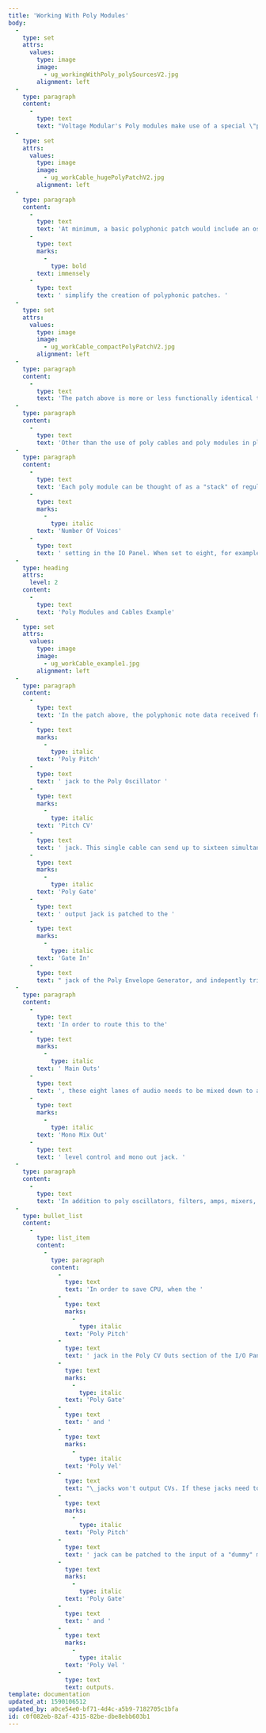 ```yaml
---
title: 'Working With Poly Modules'
body:
  -
    type: set
    attrs:
      values:
        type: image
        image:
          - ug_workingWithPoly_polySourcesV2.jpg
        alignment: left
  -
    type: paragraph
    content:
      -
        type: text
        text: "Voltage Modular's Poly modules make use of a special \"poly\" cable, identifiable by its slight larger D-shaped connector and striped cables.\_Each poly jack and cable can transmit up to sixteen separate channels, or \"lanes,\" of CV or audio, which drastically simplifies polyphonic patch creation.\_"
  -
    type: set
    attrs:
      values:
        type: image
        image:
          - ug_workCable_hugePolyPatchV2.jpg
        alignment: left
  -
    type: paragraph
    content:
      -
        type: text
        text: 'At minimum, a basic polyphonic patch would include an oscillator, envelope and amplifier for each voice. To create eight-voice polyphonic version, that would require 24 modules - something like the hot mess above. Once additional envelopes, filters, modulations etc. are added, it’s easy to see how this would make for a huge and hard to control patch. Poly cables and jacks '
      -
        type: text
        marks:
          -
            type: bold
        text: immensely
      -
        type: text
        text: ' simplify the creation of polyphonic patches. '
  -
    type: set
    attrs:
      values:
        type: image
        image:
          - ug_workCable_compactPolyPatchV2.jpg
        alignment: left
  -
    type: paragraph
    content:
      -
        type: text
        text: 'The patch above is more or less functionally identical to our previous "mega patch." It accomplishes the exact same thing with just three modules, as opposed to the other patch''s 26 modules. Furthermore, patches made using poly modules and cables can have up to 16-voice polyphony. '
  -
    type: paragraph
    content:
      -
        type: text
        text: 'Other than the use of poly cables and poly modules in place of standard mono cables and modules, patch creation is almost exactly the same as creating a standard mono patch.'
  -
    type: paragraph
    content:
      -
        type: text
        text: 'Each poly module can be thought of as a "stack" of regular modules. The number of modules in the stack is defined by the '
      -
        type: text
        marks:
          -
            type: italic
        text: 'Number Of Voices'
      -
        type: text
        text: ' setting in the IO Panel. When set to eight, for example, every poly module is actually a stack of eight standard modules, and every poly jack can send or receive eight individual channels, or "lanes" of CV or audio. '
  -
    type: heading
    attrs:
      level: 2
    content:
      -
        type: text
        text: 'Poly Modules and Cables Example'
  -
    type: set
    attrs:
      values:
        type: image
        image:
          - ug_workCable_example1.jpg
        alignment: left
  -
    type: paragraph
    content:
      -
        type: text
        text: 'In the patch above, the polyphonic note data received from a MIDI controller is sent from the IO Panel '
      -
        type: text
        marks:
          -
            type: italic
        text: 'Poly Pitch'
      -
        type: text
        text: ' jack to the Poly Oscillator '
      -
        type: text
        marks:
          -
            type: italic
        text: 'Pitch CV'
      -
        type: text
        text: ' jack. This single cable can send up to sixteen simultaneous pitch CV''s to the "stack" of individual oscillators living within the Poly Oscillator. The IO Panel '
      -
        type: text
        marks:
          -
            type: italic
        text: 'Poly Gate'
      -
        type: text
        text: ' output jack is patched to the '
      -
        type: text
        marks:
          -
            type: italic
        text: 'Gate In'
      -
        type: text
        text: " jack of the Poly Envelope Generator, and indepently triggers a stack of envelopes controlling the amplitude of each separate oscillator voice in the Poly Amplifier module.\_In other words, individual note articulation is maintained, because all pitch and amplitude CV's are on their own \"lane.\""
  -
    type: paragraph
    content:
      -
        type: text
        text: 'In order to route this to the'
      -
        type: text
        marks:
          -
            type: italic
        text: ' Main Outs'
      -
        type: text
        text: ', these eight lanes of audio needs to be mixed down to a mono signal, but fortunately the Poly Amplifier includes a '
      -
        type: text
        marks:
          -
            type: italic
        text: 'Mono Mix Out'
      -
        type: text
        text: ' level control and mono out jack. '
  -
    type: paragraph
    content:
      -
        type: text
        text: 'In addition to poly oscillators, filters, amps, mixers, etc., Voltage Modular includes a number of utility modules for splitting and converting poly cables to standard "mono" signals and vice-versa, resutling in a tremendous amount of flexibility.'
  -
    type: bullet_list
    content:
      -
        type: list_item
        content:
          -
            type: paragraph
            content:
              -
                type: text
                text: 'In order to save CPU, when the '
              -
                type: text
                marks:
                  -
                    type: italic
                text: 'Poly Pitch'
              -
                type: text
                text: ' jack in the Poly CV Outs section of the I/O Panel isn''t patched to anything, the '
              -
                type: text
                marks:
                  -
                    type: italic
                text: 'Poly Gate'
              -
                type: text
                text: ' and '
              -
                type: text
                marks:
                  -
                    type: italic
                text: 'Poly Vel'
              -
                type: text
                text: "\_jacks won't output CVs. If these jacks need to be used by themselves, the "
              -
                type: text
                marks:
                  -
                    type: italic
                text: 'Poly Pitch'
              -
                type: text
                text: ' jack can be patched to the input of a "dummy" module like the Poly Multiple, for example, to activate the '
              -
                type: text
                marks:
                  -
                    type: italic
                text: 'Poly Gate'
              -
                type: text
                text: ' and '
              -
                type: text
                marks:
                  -
                    type: italic
                text: 'Poly Vel '
              -
                type: text
                text: outputs.
template: documentation
updated_at: 1590106512
updated_by: a0ce54e0-bf71-4d4c-a5b9-7182705c1bfa
id: c0f082eb-82af-4315-82be-dbe8ebb603b1
---
```

